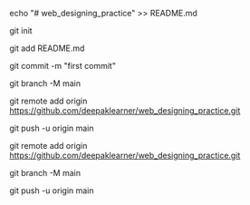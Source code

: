 echo "# web_designing_practice" >> README.md

git init

git add README.md

git commit -m "first commit"

git branch -M main

git remote add origin https://github.com/deepaklearner/web_designing_practice.git

git push -u origin main


git remote add origin https://github.com/deepaklearner/web_designing_practice.git

git branch -M main

git push -u origin main

